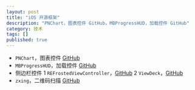 ```yaml
---
layout: post
title: "iOS 开源框架"
description: "PNChart，图表控件 GitHub，MBProgressHUD，加载控件 GitHub"
category: 技术
tags: []
published: true
---
```


*	`PNChart`，图表控件 [GitHub](https://github.com/kevinzhow/PNChart)
*	`MBProgressHUD`，加载控件 [GitHub](https://github.com/jdg/MBProgressHUD)
*	侧边栏控件
	1	`REFrostedViewController`，[GitHub](https://github.com/romaonthego/REFrostedViewController)
	2	`ViewDeck`，[GitHub](https://github.com/Inferis/ViewDeck)
*	`zxing`，二维码扫描 [GitHub](https://github.com/zxing/zxing)